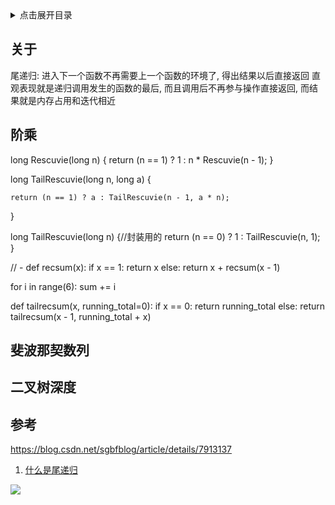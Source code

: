 <details>
<summary>点击展开目录</summary>
<!-- TOC -->

- [关于](#关于)
- [阶乘](#阶乘)
- [斐波那契数列](#斐波那契数列)
- [二叉树深度](#二叉树深度)
- [参考](#参考)

<!-- /TOC -->
</details>

## 关于


尾递归: 进入下一个函数不再需要上一个函数的环境了, 得出结果以后直接返回
直观表现就是递归调用发生的函数的最后, 而且调用后不再参与操作直接返回, 而结果就是内存占用和迭代相近

## 阶乘

long Rescuvie(long n) {
    return (n == 1) ? 1 : n * Rescuvie(n - 1);
}

long TailRescuvie(long n, long a) {

    return (n == 1) ? a : TailRescuvie(n - 1, a * n);

}


long TailRescuvie(long n) {//封装用的
    return (n == 0) ? 1 : TailRescuvie(n, 1);
}

// -
def recsum(x):
  if x == 1:
    return x
  else:
    return x + recsum(x - 1)

for i in range(6):
  sum += i

def tailrecsum(x, running_total=0):
  if x == 0:
    return running_total
  else:
    return tailrecsum(x - 1, running_total + x)



## 斐波那契数列


## 二叉树深度



## 参考

https://blog.csdn.net/sgbfblog/article/details/7913137

1. [什么是尾递归](https://www.zhihu.com/question/20761771/answer/19996299)

[![](https://static.segmentfault.com/v-5b1df2a7/global/img/creativecommons-cc.svg)](https://creativecommons.org/licenses/by-nc-nd/4.0/)
